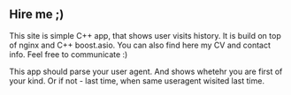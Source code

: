 <div class="page-header">
  <h2>Hire me ;)</h2>
</div>
<script src="render.js"></script>
<p class="lead" id="stat"></p>


This site is simple C++ app, that shows user visits history. It is build on top of nginx and C++ boost.asio. You can also find here my CV and contact info. Feel free to communicate :)

This app should parse your user agent. And shows whetehr you are first of your kind. Or if not - last time, when same useragent wisited last time.
